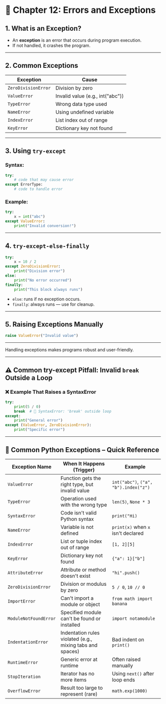 # 🐞 Chapter 12: Errors and Exceptions

## 1. What is an Exception?
- An **exception** is an error that occurs during program execution.
- If not handled, it crashes the program.

---

## 2. Common Exceptions

| Exception        | Cause                            |
|------------------|----------------------------------|
| `ZeroDivisionError` | Division by zero            |
| `ValueError`     | Invalid value (e.g., int("abc")) |
| `TypeError`      | Wrong data type used            |
| `NameError`      | Using undefined variable        |
| `IndexError`     | List index out of range         |
| `KeyError`       | Dictionary key not found        |

---

## 3. Using `try-except`

### Syntax:
```python
try:
    # code that may cause error
except ErrorType:
    # code to handle error
```

### Example:
```python
try:
    x = int("abc")
except ValueError:
    print("Invalid conversion!")
```

---

## 4. `try-except-else-finally`

```python
try:
    x = 10 / 2
except ZeroDivisionError:
    print("Division error")
else:
    print("No error occurred")
finally:
    print("This block always runs")
```

- `else`: runs if no exception occurs.
- `finally`: always runs — use for cleanup.

---

## 5. Raising Exceptions Manually

```python
raise ValueError("Invalid value")
```

---

Handling exceptions makes programs robust and user-friendly.

---

## ⚠️ Common try-except Pitfall: Invalid `break` Outside a Loop

### ❌ Example That Raises a SyntaxError
```python
try:
    print(5 / 0)
    break  # 🚫 SyntaxError: 'break' outside loop
except:
    print("General error")
except (ValueError, ZeroDivisionError):
    print("Specific error")
```
---

## 🚨 Common Python Exceptions – Quick Reference

| Exception Name        | When It Happens (Trigger)                                       | Example                                 |
|-----------------------|------------------------------------------------------------------|------------------------------------------|
| `ValueError`          | Function gets the right type, but invalid value                 | `int("abc")`, `("a", "b").index("z")`    |
| `TypeError`           | Operation used with the wrong type                              | `len(5)`, `None * 3`                     |
| `SyntaxError`         | Code isn't valid Python syntax                                  | `print("Hi)`                             |
| `NameError`           | Variable is not defined                                         | `print(x)` when `x` isn't declared       |
| `IndexError`          | List or tuple index out of range                                | `[1, 2][5]`                              |
| `KeyError`            | Dictionary key not found                                        | `{"a": 1}["b"]`                          |
| `AttributeError`      | Attribute or method doesn't exist                               | `"hi".push()`                            |
| `ZeroDivisionError`   | Division or modulus by zero                                     | `5 / 0`, `10 // 0`                       |
| `ImportError`         | Can't import a module or object                                 | `from math import banana`               |
| `ModuleNotFoundError` | Specified module can't be found or installed                    | `import notamodule`                     |
| `IndentationError`    | Indentation rules violated (e.g., mixing tabs and spaces)       | Bad indent on `print()`                 |
| `RuntimeError`        | Generic error at runtime                                        | Often raised manually                   |
| `StopIteration`       | Iterator has no more items                                      | Using `next()` after loop ends          |
| `OverflowError`       | Result too large to represent (rare)                            | `math.exp(1000)`                         |

